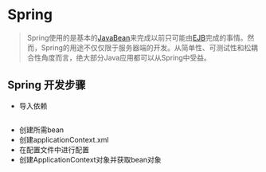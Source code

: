 # Spring

> Spring使用的是基本的[JavaBean](https://baike.baidu.com/item/JavaBean/529577)来完成以前只可能由[EJB](https://baike.baidu.com/item/EJB/144195)完成的事情。然而，Spring的用途不仅仅限于服务器端的开发。从简单性、可测试性和松耦合性角度而言，绝大部分Java应用都可以从Spring中受益。

## Spring 开发步骤

- 导入依赖

```bash
```



- 创建所需bean
- 创建applicationContext.xml
- 在配置文件中进行配置
- 创建ApplicationContext对象并获取bean对象

